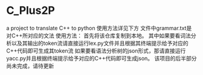 # C_Plus2P
a project to translate C++ to python
使用方法详见下方
文件中grammar.txt是对C++所对应的文法
使用方法：
首先将该仓库复制到本地。
其中如果要看词法分析以及其输出的token流请直接运行lex.py文件并且根据其终端提示给予对应的C++代码即可生成其token流
如果要看语法分析树的json形式，那请直接运行yacc.py并且根据终端提示给予对应的C++代码即可生成json。
该项目的后半部分尚未完成，请待更新
